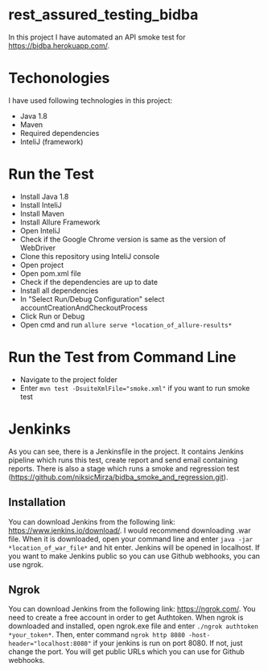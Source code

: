 # rest_assured_testing_bidba
In this project I have automated an API smoke test for https://bidba.herokuapp.com/.

# Techonologies 

I have used following technologies in this project:
- Java 1.8
- Maven
- Required dependencies
- InteliJ (framework)


# Run the Test

- Install Java 1.8
- Install InteliJ
- Install Maven
- Install Allure Framework
- Open InteliJ 
- Check if the Google Chrome version is same as the version of WebDriver
- Clone this repository using InteliJ console
- Open project
- Open pom.xml file
- Check if the dependencies are up to date
- Install all dependencies
- In "Select Run/Debug Configuration" select accountCreationAndCheckoutProcess
- Click Run or Debug
- Open cmd and run ```allure serve *location_of_allure-results*```

# Run the Test from Command Line

- Navigate to the project folder
- Enter ```mvn test -DsuiteXmlFile="smoke.xml"``` if you want to run smoke test

# Jenkinks
As you can see, there is a Jenkinsfile in the project. It contains Jenkins pipeline which runs this test, create report and send email containing reports. 
There is also a stage which runs a smoke and regression test (https://github.com/niksicMirza/bidba_smoke_and_regression.git).

## Installation
You can download Jenkins from the following link: https://www.jenkins.io/download/. I would recommend downloading .war file. When it is downloaded, open your command line and
enter ```java -jar *location_of_war_file*``` and hit enter. Jenkins will be opened in localhost. If you want to make Jenkins public so you can use Github webhooks, you can use ngrok.

## Ngrok
You can download Jenkins from the following link: https://ngrok.com/. You need to create a free account in order to get Authtoken. When ngrok is downloaded and installed, open 
ngrok.exe file and enter ```./ngrok authtoken *your_token*```. Then, enter command ```ngrok http 8080 -host-header="localhost:8080"``` if your jenkins is run on port 8080. If not, just change the port. You will get public URLs which you can use for Github webhooks.



